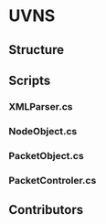 # UVNS

## Structure


## Scripts
### XMLParser.cs


### NodeObject.cs


### PacketObject.cs


### PacketControler.cs


## Contributors
